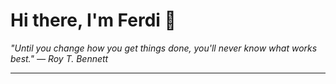 <h1>Hi there, I'm Ferdi 👋</h1>

<p><em>
  "Until you change how you get things done, you'll never know what works best." — Roy T. Bennett
</em></p>

---

